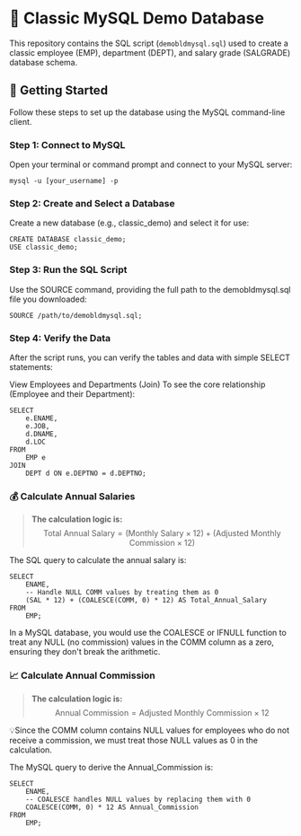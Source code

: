 # 💾 Classic MySQL Demo Database

This repository contains the SQL script (`demobldmysql.sql`) used to create a classic employee (EMP), department (DEPT), and salary grade (SALGRADE) database schema.

## 🚀 Getting Started

Follow these steps to set up the database using the MySQL command-line client.

### Step 1: Connect to MySQL

Open your terminal or command prompt and connect to your MySQL server:

```
mysql -u [your_username] -p
```
### Step 2: Create and Select a Database

Create a new database (e.g., classic_demo) and select it for use:
```
CREATE DATABASE classic_demo;
USE classic_demo;
```
### Step 3: Run the SQL Script

Use the SOURCE command, providing the full path to the demobldmysql.sql file you downloaded:
```
SOURCE /path/to/demobldmysql.sql;
```
### Step 4: Verify the Data

After the script runs, you can verify the tables and data with simple SELECT statements:

View Employees and Departments (Join)
To see the core relationship (Employee and their Department):
```
SELECT
    e.ENAME,
    e.JOB,
    d.DNAME,
    d.LOC
FROM
    EMP e
JOIN
    DEPT d ON e.DEPTNO = d.DEPTNO;
```
### 💰 Calculate Annual Salaries

> **The calculation logic is:** 
$$\text{Total Annual Salary} = ( \text{Monthly Salary} \times 12 ) + ( \text{Adjusted Monthly Commission} \times 12 )$$

The SQL query to calculate the annual salary is:
```
SELECT
    ENAME,
    -- Handle NULL COMM values by treating them as 0
    (SAL * 12) + (COALESCE(COMM, 0) * 12) AS Total_Annual_Salary
FROM
    EMP;
```
In a MySQL database, you would use the COALESCE or IFNULL function to treat any NULL (no commission) values in the COMM column as a zero, ensuring they don't break the arithmetic.

### 📈 Calculate Annual Commission 

>**The calculation logic is:**
$$\text{Annual Commission} = \text{Adjusted Monthly Commission} \times 12$$

💡Since the COMM column contains NULL values for employees who do not receive a commission, we must treat those NULL values as 0 in the calculation.

The MySQL query to derive the Annual_Commission is:
```
SELECT
    ENAME,
    -- COALESCE handles NULL values by replacing them with 0
    COALESCE(COMM, 0) * 12 AS Annual_Commission
FROM
    EMP;
```
